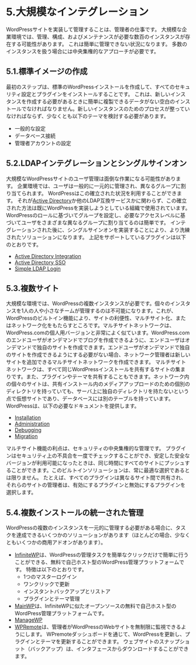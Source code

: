 # 5.大規模なインテグレーション
WordPressサイトを実装して管理することは、管理者の仕事です。 大規模な企業環境では、管理、構成、およびメンテナンスが必要な数百のインスタンスが存在する可能性があります。 これは簡単に管理できない状況になります。 多数のインスタンスを扱う場合には中央集権的なアプローチが必要です。

## 5.1.標準イメージの作成
最初のステップは、標準のWordPressインストールを作成して、すべてのセキュリティ設定とプラグインをインストールすることです。 これは、新しいインスタンスを作成する必要があるときに簡単に複製できるデータがない空白のインストールでなければなりません。新しいインスタンスのためのプロセスが整っていなければならず、少なくとも以下のテーマを検討する必要があります。
* 一般的な設定
* データベース接続
* 管理者アカウントの設定

## 5.2.LDAPインテグレーションとシングルサインオン
大規模なWordPressサイトのユーザ管理は面倒な作業になる可能性があります。 企業環境では、ユーザは一般的に一元的に管理され、異なるグループに割り当てられます。 WordPressはこの確立された状況を利用することができます。 それが[Active Directory](http://en.wikipedia.org/wiki/Active_Directory)か他のLDAP互換サービスかに関わらず、この確立された方法は既にWordPressを実装しようとしている組織で使用されています。 WordPressのロールに基づいてグループを設定し、必要なアクセスレベルに基づいてユーザをさまざまな異なるグループに割り当てるのは簡単です。 インテグレーションされた後に、シングルサインオンを実装することにより、より洗練されたソリューションになります。
上記をサポートしているプラグインは以下のとおりです。
* [Active Directory Integration](https://wordpress.org/plugins/active-directory-integration/)
* [Active Directory SSO](https://wordpress.org/support/plugin/active-directory-sso)
* [Simple LDAP Login](https://wordpress.org/plugins/simple-ldap-login/)

## 5.3.複数サイト
大規模な環境では、WordPressの複数インスタンスが必要です。個々のインスタンスを1人の人や小さなチームが管理するのは不可能になります。これが、WordPressのビルトイン機能により、サイトの利便性、マルチサイト化、またはネットワーク化をもたらすところです。マルチサイトネットワークは、WordPress.comの個人用バージョンと非常によく似ています。WordPress.comのエンドユーザがオンデマンドでブログを作成できるように、エンドユーザはオンデマンドで独自のサイトを作成できます。エンドユーザがオンデマンドで独自のサイトを作成できるようにする必要がない場合、ネットワーク管理者は新しいサイトを追加できるマルチサイトネットワークを作成できます。
マルチサイトネットワークは、すべて同じWordPressインストールを共有するサイトの集まりです。また、プラグインやテーマを共有することもできます。ネットワーク内の個々のサイトは、共有インストール内のメディアアップロードのための個別のディレクトリを持っていても、サーバ上に独自のディレクトリを持たないという点で仮想サイトであり、データベースには別のテーブルを持っています。
WordPressは、以下の必要なドキュメントを提供します。
* [Installation](http://codex.wordpress.org/Create_A_Network)
* [Administration](http://codex.wordpress.org/Multisite_Network_Administration)
* [Debugging](http://codex.wordpress.org/Debugging_a_WordPress_Network)
* [Migration](http://codex.wordpress.org/Migrating_Multiple_Blogs_into_WordPress_3.0_Multisite)

マルチサイト機能の利点は、セキュリティの中央集権的な管理です。 プラグインはセキュリティ上の不具合を一度でチェックすることができ、安定した安全なバージョンが利用可能になったときは、同じ時間にすべてのサイトにプッシュすることができます。このビルトインソリューションは、常に最適な選択であるとは限りません。 たとえば、すべてのプラグインは異なるサイト間で共有され、それらのサイトの管理者は、有効にするプラグインと無効にするプラグインを選択します。

## 5.4.複数インストールの統一された管理
WordPressの複数のインスタンスを一元的に管理する必要がある場合に、タスクを達成できるいくつかのソリューションがあります（ほとんどの場合、少なくともいくつかの商用アドオンがあります）。
* [InfiniteWP](http://infinitewp.com/)は、WordPressの管理タスクを簡単なクリックだけで簡単に行うことができる、無料で自己ホスト型のWordPress管理プラットフォームです。 特徴は以下のとおりです。
  * 1つのマスターログイン
  * ワンクリックで更新
  * インスタントバックアップとリストア
  * プラグインとテーマ管理
* [MainWP](https://mainwp.com/)は、InfiniteWPに似たオープンソースの無料で自己ホスト型のWordPress管理プラットフォームです。
* [ManageWP](https://managewp.com/)
* [WPRemote](https://wpremote.com/)は、管理者がWordPressのWebサイトを無制限に監視できるようにします。 WPremoteダッシュボードを通じて、WordPressを更新し、プラグインとテーマを更新することができます。 ウェブサイトのスナップショット（バックアップ）は、インタフェースからダウンロードすることができます。
